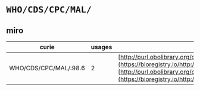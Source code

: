 # `WHO/CDS/CPC/MAL/`
## miro
| curie                 |   usages | nodes                                                                                                                                                                                                                                    |
|-----------------------|----------|------------------------------------------------------------------------------------------------------------------------------------------------------------------------------------------------------------------------------------------|
| WHO/CDS/CPC/MAL/:98.6 |        2 | [http://purl.obolibrary.org/obo/MIRO:20000008](https://bioregistry.io/http://purl.obolibrary.org/obo/MIRO:20000008), [http://purl.obolibrary.org/obo/MIRO:20000033](https://bioregistry.io/http://purl.obolibrary.org/obo/MIRO:20000033) |
